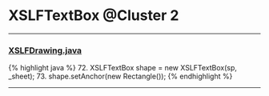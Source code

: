 # XSLFTextBox @Cluster 2

***

### [XSLFDrawing.java](https://searchcode.com/codesearch/view/97406826/)
{% highlight java %}
72. XSLFTextBox shape = new XSLFTextBox(sp, _sheet);
73. shape.setAnchor(new Rectangle());
{% endhighlight %}

***

